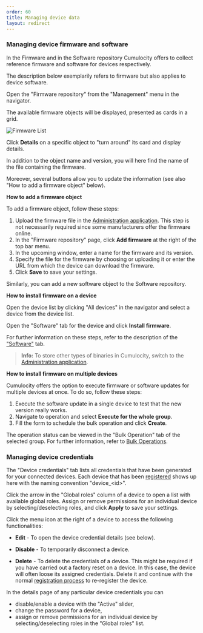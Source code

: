 ```yaml
---
order: 60
title: Managing device data
layout: redirect
---
```


### <a name="software-repo"></a> Managing device firmware and software

In the Firmware and in the Software repository Cumulocity offers to collect reference firmware and software for devices respectively.

The description below exemplarily refers to firmware but also applies to device software.

Open the "Firmware repository" from the "Management" menu in the navigator.

The available firmware objects will be displayed, presented as cards in a grid.

![Firmware List](/guides/images/users-guide/DeviceManagement/DevMgmt_FirmwareRepository.png)

Click **Details** on a specific object to "turn around" its card and display details.

In addition to the object name and version, you will here find the name of the file containing the firmware. 

Moreover, several buttons allow you to update the information (see also "How to add a firmware object" below).

**How to add a firmware object**

To add a firmware object, follow these steps:

1. Upload the firmware file in the [Administration application](/guides/images/users-guide/administration#files). This step is not necessarily required since some manufacturers offer the firmware online.
2. In the "Firmware repository" page, click **Add firmware** at the right of the top bar menu.
3. In the upcoming window, enter a name for the firmware and its version.
4. Specify the file for the firmware by choosing or uploading it or enter the URL from which the device can download the firmware. 
5. Click **Save** to save your settings.

Similarly, you can add a new software object to the Software repository.

**How to install firmware on a device**

Open the device list by clicking "All devices" in the navigator and select a device from the device list.

Open the "Software" tab for the device and click **Install firmware**. 

For further information on these steps, refer to the description of the ["Software"](#software) tab.

>**Info:** To store other types of binaries in Cumulocity, switch to the [Administration application](/guides/images/users-guide/administration#files).

**How to install firmware on multiple devices**

Cumulocity offers the option to execute firmware or software updates for multiple devices at once. To do so, follow these steps:

1. Execute the software update in a single device to test that the new version really works.
2. Navigate to operation and select **Execute for the whole group**.
3. Fill the form to schedule the bulk operation and click **Create**.

The operation status can be viewed in the "Bulk Operation" tab of the selected group. For further information, refer to [Bulk Operations](#bulk-operations).

### <a name="credentials"></a>Managing device credentials

The "Device credentials" tab lists all credentials that have been generated for your connected devices. Each device that has been [registered](#device-registration) shows up here with the naming convention "device_&lt;id&gt;".

Click the arrow in the "Global roles" column of a device to open a list with available global roles. Assign or remove permissions for an individual device by selecting/deselecting roles, and click **Apply** to save your settings.

Click the menu icon at the right of a device to access the following functionalities:

* **Edit** - To open the device credential details (see below).

* **Disable** - To temporarily disconnect a device.

* **Delete** - To delete the credentials of a device. This might be required if you have carried out a factory reset on a device. In this case, the device will often loose its assigned credentials. Delete it and continue with the normal [registration process](#device-registration) to re-register the device.

In the details page of any particular device credentials you can

* disable/enable a device with the "Active" slider,
* change the password for a device,
* assign or remove permissions for an individual device by selecting/deselecting roles in the "Global roles" list. 

<!--
![Bulk provisioning](/guides/images/users-guide/autoregister.png)

Device credentials can also be provided from a CSV file. Files can be uploaded using the button pointed with an arrow. More details on the file structure can be found in under [Bulk-registering devices](#creds-upload) above.-->
